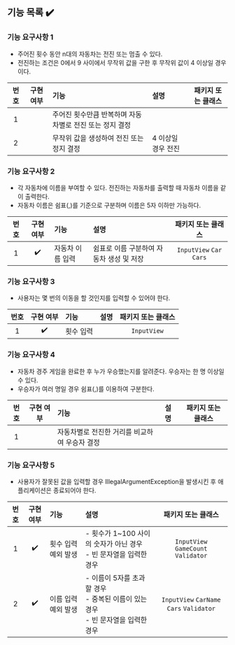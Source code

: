 ## 기능 목록 ✔️

### 기능 요구사항 1

- 주어진 횟수 동안 n대의 자동차는 전진 또는 멈출 수 있다.
- 전진하는 조건은 0에서 9 사이에서 무작위 값을 구한 후 무작위 값이 4 이상일 경우이다.

| 번호 | 구현 여부 | 기능                              | 설명          | 패키지 또는 클래스 |
|:--:|:-----:|:--------------------------------|:------------|:----------:|
| 1  |       | 주어진 횟수만큼 반복하며 자동차별로 전진 또는 정지 결정 |             |            |
| 2  |       | 무작위 값을 생성하여 전진 또는 정지 결정         | 4 이상일 경우 전진 |            |

### 기능 요구사항 2

- 각 자동차에 이름을 부여할 수 있다. 전진하는 자동차를 출력할 때 자동차 이름을 같이 출력한다.
- 자동차 이름은 쉼표(,)를 기준으로 구분하며 이름은 5자 이하만 가능하다.

| 번호 | 구현 여부 | 기능        | 설명                      |        패키지 또는 클래스        |
|:--:|:-----:|:----------|:------------------------|:------------------------:|
| 1  |  ✔️   | 자동차 이름 입력 | 쉼표로 이름 구분하여 자동차 생성 및 저장 | `InputView` `Car` `Cars` |

### 기능 요구사항 3

- 사용자는 몇 번의 이동을 할 것인지를 입력할 수 있어야 한다.

| 번호 | 구현 여부 | 기능    | 설명 | 패키지 또는 클래스  |
|:--:|:-----:|:------|:---|:-----------:|
| 1  |  ✔️   | 횟수 입력 |    | `InputView` |

### 기능 요구사항 4

- 자동차 경주 게임을 완료한 후 누가 우승했는지를 알려준다. 우승자는 한 명 이상일 수 있다.
- 우승자가 여러 명일 경우 쉼표(,)를 이용하여 구분한다.

| 번호 | 구현 여부 | 기능                        | 설명 | 패키지 또는 클래스 |
|:--:|:-----:|:--------------------------|:---|:----------:|
| 1  |       | 자동차별로 전진한 거리를 비교하여 우승자 결정 |    |            |

### 기능 요구사항 5

- 사용자가 잘못된 값을 입력할 경우 IllegalArgumentException을 발생시킨 후 애플리케이션은 종료되어야 한다.

| 번호 | 구현 여부 | 기능          | 설명                                                       |                패키지 또는 클래스                |
|:--:|:-----:|:------------|:---------------------------------------------------------|:----------------------------------------:|
| 1  |  ✔️   | 횟수 입력 예외 발생 | - 횟수가 1~100 사이의 숫자가 아닌 경우<br/>- 빈 문자열을 입력한 경우            |   `InputView` `GameCount` `Validator`    |
| 2  |  ✔️   | 이름 입력 예외 발생 | - 이름이 5자를 초과할 경우<br/>- 중복된 이름이 있는 경우<br/>- 빈 문자열을 입력한 경우 | `InputView` `CarName` `Cars` `Validator` |